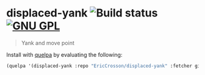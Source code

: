 # displaced-yank ![Build status](https://travis-ci.org/EricCrosson/displaced-yank.svg) [![GNU GPL](http://img.shields.io/:license-gpl3-blue.svg)](http://www.gnu.org/licenses/gpl-3.0.html)

> Yank and move point

Install with [quelpa](https://github.com/quelpa/quelpa) by evaluating
the following:

```lisp
(quelpa '(displaced-yank :repo "EricCrosson/displaced-yank" :fetcher github))
```

